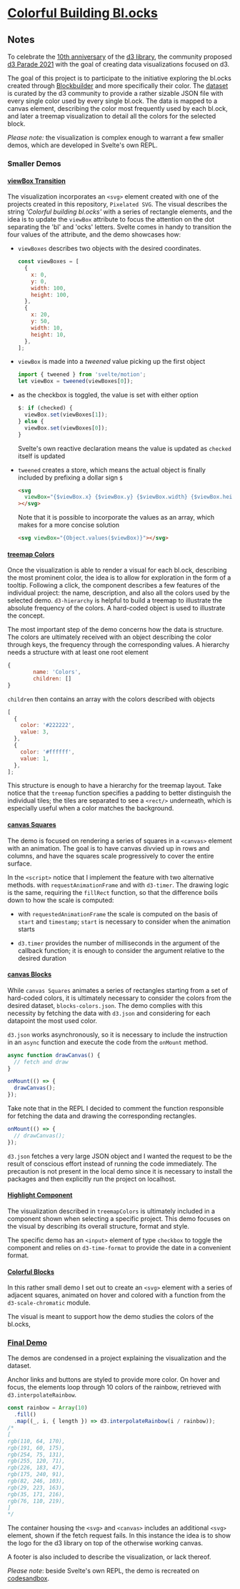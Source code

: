# [Colorful Building Bl.ocks](https://svelte.dev/repl/63d826e34edb4d78bd2e2d9bc7e63936?version=3.38.2)

## Notes

To celebrate the [10th anniversary](https://d3js.community/d3-10) of the [d3 library](https://d3js.org/), the community proposed [d3 Parade 2021](https://d3js.community/d3-parade-2021) with the goal of creating data visualizations focused on d3.

The goal of this project is to participate to the initiative exploring the bl.ocks created through [Blockbuilder](https://blockbuilder.org/) and more specifically their color. The [dataset](https://observablehq.com/@enjalot/blockbuilder-search-data?ui=classic) is curated by the d3 community to provide a rather sizable JSON file with every single color used by every single bl.ock. The data is mapped to a canvas element, describing the color most frequently used by each bl.ock, and later a treemap visualization to detail all the colors for the selected block.

_Please note:_ the visualization is complex enough to warrant a few smaller demos, which are developed in Svelte's own REPL.

### Smaller Demos

#### [viewBox Transition](https://svelte.dev/repl/df0f8d719d8443a89c7fcca52920b7e3?version=3.38.2)

The visualization incorporates an `<svg>` element created with one of the projects created in this repository, `Pixelated SVG`. The visual describes the string _'Colorful building bl.ocks'_ with a series of rectangle elements, and the idea is to update the `viewBox` attribute to focus the attention on the dot separating the 'bl' and 'ocks' letters. Svelte comes in handy to transition the four values of the attribute, and the demo showcases how:

- `viewBoxes` describes two objects with the desired coordinates.

  ```js
  const viewBoxes = [
    {
      x: 0,
      y: 0,
      width: 100,
      height: 100,
    },
    {
      x: 20,
      y: 50,
      width: 10,
      height: 10,
    },
  ];
  ```

- `viewBox` is made into a _tweened_ value picking up the first object

  ```js
  import { tweened } from 'svelte/motion';
  let viewBox = tweened(viewBoxes[0]);
  ```

- as the checkbox is toggled, the value is set with either option

  ```js
  $: if (checked) {
    viewBox.set(viewBoxes[1]);
  } else {
    viewBox.set(viewBoxes[0]);
  }
  ```

  Svelte's own reactive declaration means the value is updated as `checked` itself is updated

- `tweened` creates a store, which means the actual object is finally included by prefixing a dollar sign `$`

  ```html
  <svg
    viewBox="{$viewBox.x} {$viewBox.y} {$viewBox.width} {$viewBox.height}"
  ></svg>
  ```

  Note that it is possible to incorporate the values as an array, which makes for a more concise solution

  ```html
  <svg viewBox="{Object.values($viewBox)}"></svg>
  ```

#### [treemap Colors](https://svelte.dev/repl/b2c64c05fbd641b191407c84e6b688fa?version=3.38.2)

Once the visualization is able to render a visual for each bl.ock, describing the most prominent color, the idea is to allow for exploration in the form of a tooltip. Following a click, the component describes a few features of the individual project: the name, description, and also all the colors used by the selected demo. `d3-hierarchy` is helpful to build a treemap to illustrate the absolute frequency of the colors. A hard-coded object is used to illustrate the concept.

The most important step of the demo concerns how the data is structure. The colors are ultimately received with an object describing the color through keys, the frequency through the corresponding values. A hierarchy needs a structure with at least one root element

```js
{
		name: 'Colors',
		children: []
}
```

`children` then contains an array with the colors described with objects

```js
[
  {
    color: '#222222',
    value: 3,
  },
  {
    color: '#ffffff',
    value: 1,
  },
];
```

This structure is enough to have a hierarchy for the treemap layout. Take notice that the `treemap` function specifies a padding to better distinguish the individual tiles; the tiles are separated to see a `<rect/>` underneath, which is especially useful when a color matches the background.

#### [canvas Squares](https://svelte.dev/repl/41e881707219450ab6d5d17ad05b1ec8?version=3.38.2)

The demo is focused on rendering a series of squares in a `<canvas>` element with an animation. The goal is to have canvas divvied up in rows and columns, and have the squares scale progressively to cover the entire surface.

In the `<script>` notice that I implement the feature with two alternative methods. with `requestAnimationFrame` and with `d3-timer`. The drawing logic is the same, requiring the `fillRect` function, so that the difference boils down to how the scale is computed:

- with `requestedAnimationFrame` the scale is computed on the basis of `start` and `timestamp`; `start` is necessary to consider when the animation starts

- `d3.timer` provides the number of milliseconds in the argument of the callback function; it is enough to consider the argument relative to the desired duration

#### [canvas Blocks](https://svelte.dev/repl/15ecc14fd48f43fa9ad6bfef98a406a0?version=3.38.2)

While `canvas Squares` animates a series of rectangles starting from a set of hard-coded colors, it is ultimately necessary to consider the colors from the desired dataset, `blocks-colors.json`. The demo complies with this necessity by fetching the data with `d3.json` and considering for each datapoint the most used color.

`d3.json` works asynchronously, so it is necessary to include the instruction in an `async` function and execute the code from the `onMount` method.

```js
async function drawCanvas() {
  // fetch and draw
}

onMount(() => {
  drawCanvas();
});
```

Take note that in the REPL I decided to comment the function responsible for fetching the data and drawing the corresponding rectangles.

```js
onMount(() => {
  // drawCanvas();
});
```

`d3.json` fetches a very large JSON object and I wanted the request to be the result of conscious effort instead of running the code immediately. The precaution is not present in the local demo since it is necessary to install the packages and then explicitly run the project on localhost.

#### [Highlight Component](https://svelte.dev/repl/f92e7d25d67c4e2685c9fce55c1fb87f?version=3.38.2)

The visualization described in `treemapColors` is ultimately included in a component shown when selecting a specific project. This demo focuses on the visual by describing its overall structure, format and style.

The specific demo has an `<input>` element of type `checkbox` to toggle the component and relies on `d3-time-format` to provide the date in a convenient format.

#### [Colorful Blocks](https://svelte.dev/repl/727983571cf443eab883669193f371bf?version=3.38.2)

In this rather small demo I set out to create an `<svg>` element with a series of adjacent squares, animated on hover and colored with a function from the `d3-scale-chromatic` module.

The visual is meant to support how the demo studies the colors of the bl.ocks,

### [Final Demo](https://svelte.dev/repl/63d826e34edb4d78bd2e2d9bc7e63936?version=3.38.2)

The demos are condensed in a project explaining the visualization and the dataset.

Anchor links and buttons are styled to provide more color. On hover and focus, the elements loop through 10 colors of the rainbow, retrieved with `d3.interpolateRainbow`.

```js
const rainbow = Array(10)
  .fill()
  .map((_, i, { length }) => d3.interpolateRainbow(i / rainbow));
/*
[
rgb(110, 64, 170),
rgb(191, 60, 175),
rgb(254, 75, 131),
rgb(255, 120, 71),
rgb(226, 183, 47),
rgb(175, 240, 91),
rgb(82, 246, 103),
rgb(29, 223, 163),
rgb(35, 171, 216),
rgb(76, 110, 219),
]
*/
```

The container housing the `<svg>` and `<canvas>` includes an additional `<svg>` element, shown if the fetch request fails. In this instance the idea is to show the logo for the d3 library on top of the otherwise working canvas.

A footer is also included to describe the visualization, or lack thereof.

_Please note_: beside Svelte's own REPL, the demo is recreated on [codesandbox](https://codesandbox.io/s/colorful-building-blocks-5f14s).
